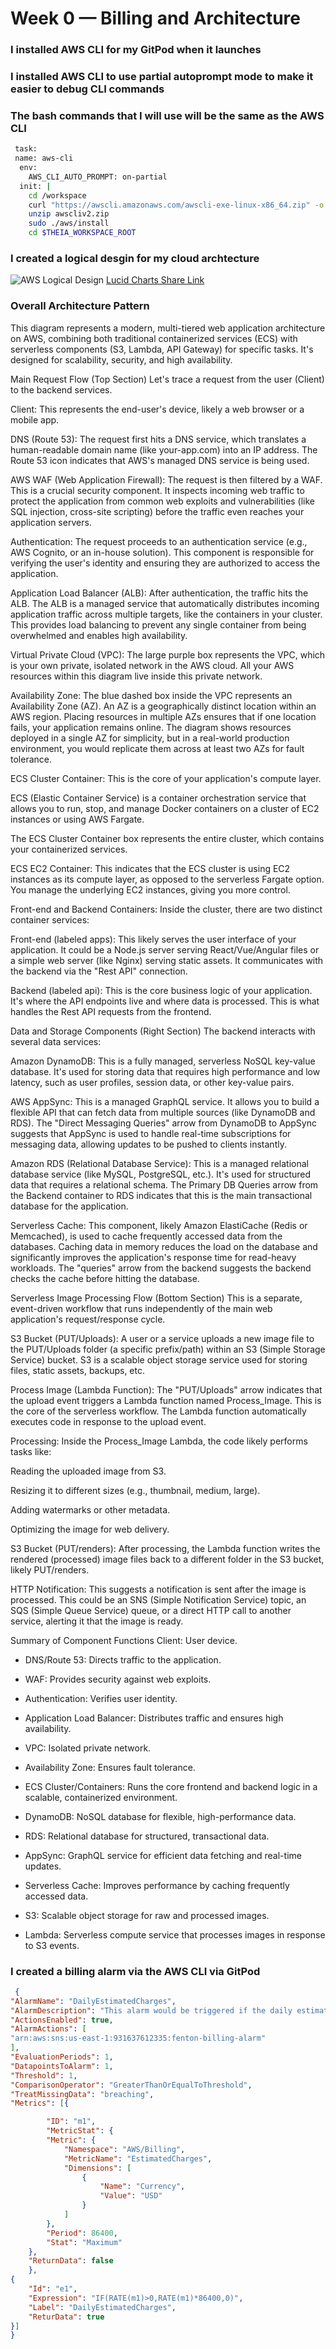 # Week 0 — Billing and Architecture
### I installed AWS CLI for my GitPod when it launches

### I installed AWS CLI to use partial autoprompt mode to make it easier to debug CLI commands

### The bash commands that I will use will be the same as the AWS CLI
```bash
 task: 
 name: aws-cli
  env:
    AWS_CLI_AUTO_PROMPT: on-partial
  init: |
    cd /workspace
    curl "https://awscli.amazonaws.com/awscli-exe-linux-x86_64.zip" -o "awscliv2.zip"
    unzip awscliv2.zip
    sudo ./aws/install
    cd $THEIA_WORKSPACE_ROOT
```
### I created a logical desgin for my cloud archtecture
![AWS Logical Design](assets/AWS_Fenton_LogicalDiagram%202025-05-14%20191420.png)
[Lucid Charts Share Link](https://lucid.app/lucidchart/851a16af-b649-48c6-85bd-dab2b155625c/edit?viewport_loc=-456%2C-381%2C4173%2C1876%2C0_0&invitationId=inv_f58ad7de-badf-49b5-b3f6-c29148872ed3)

### Overall Architecture Pattern
This diagram represents a modern, multi-tiered web application architecture on AWS, combining both traditional containerized services (ECS) with serverless components (S3, Lambda, API Gateway) for specific tasks. It's designed for scalability, security, and high availability.

Main Request Flow (Top Section)
Let's trace a request from the user (Client) to the backend services.

Client: This represents the end-user's device, likely a web browser or a mobile app.

DNS (Route 53): The request first hits a DNS service, which translates a human-readable domain name (like your-app.com) into an IP address. The Route 53 icon indicates that AWS's managed DNS service is being used.

AWS WAF (Web Application Firewall): The request is then filtered by a WAF. This is a crucial security component. It inspects incoming web traffic to protect the application from common web exploits and vulnerabilities (like SQL injection, cross-site scripting) before the traffic even reaches your application servers.

Authentication: The request proceeds to an authentication service (e.g., AWS Cognito, or an in-house solution). This component is responsible for verifying the user's identity and ensuring they are authorized to access the application.

Application Load Balancer (ALB): After authentication, the traffic hits the ALB. The ALB is a managed service that automatically distributes incoming application traffic across multiple targets, like the containers in your cluster. This provides load balancing to prevent any single container from being overwhelmed and enables high availability.

Virtual Private Cloud (VPC): The large purple box represents the VPC, which is your own private, isolated network in the AWS cloud. All your AWS resources within this diagram live inside this private network.

Availability Zone: The blue dashed box inside the VPC represents an Availability Zone (AZ). An AZ is a geographically distinct location within an AWS region. Placing resources in multiple AZs ensures that if one location fails, your application remains online. The diagram shows resources deployed in a single AZ for simplicity, but in a real-world production environment, you would replicate them across at least two AZs for fault tolerance.

ECS Cluster Container: This is the core of your application's compute layer.

ECS (Elastic Container Service) is a container orchestration service that allows you to run, stop, and manage Docker containers on a cluster of EC2 instances or using AWS Fargate.

The ECS Cluster Container box represents the entire cluster, which contains your containerized services.

ECS EC2 Container: This indicates that the ECS cluster is using EC2 instances as its compute layer, as opposed to the serverless Fargate option. You manage the underlying EC2 instances, giving you more control.

Front-end and Backend Containers: Inside the cluster, there are two distinct container services:

Front-end (labeled apps): This likely serves the user interface of your application. It could be a Node.js server serving React/Vue/Angular files or a simple web server (like Nginx) serving static assets. It communicates with the backend via the "Rest API" connection.

Backend (labeled api): This is the core business logic of your application. It's where the API endpoints live and where data is processed. This is what handles the Rest API requests from the frontend.

Data and Storage Components (Right Section)
The backend interacts with several data services:

Amazon DynamoDB: This is a fully managed, serverless NoSQL key-value database. It's used for storing data that requires high performance and low latency, such as user profiles, session data, or other key-value pairs.

AWS AppSync: This is a managed GraphQL service. It allows you to build a flexible API that can fetch data from multiple sources (like DynamoDB and RDS). The "Direct Messaging Queries" arrow from DynamoDB to AppSync suggests that AppSync is used to handle real-time subscriptions for messaging data, allowing updates to be pushed to clients instantly.

Amazon RDS (Relational Database Service): This is a managed relational database service (like MySQL, PostgreSQL, etc.). It's used for structured data that requires a relational schema. The Primary DB Queries arrow from the Backend container to RDS indicates that this is the main transactional database for the application.

Serverless Cache: This component, likely Amazon ElastiCache (Redis or Memcached), is used to cache frequently accessed data from the databases. Caching data in memory reduces the load on the database and significantly improves the application's response time for read-heavy workloads. The "queries" arrow from the backend suggests the backend checks the cache before hitting the database.

Serverless Image Processing Flow (Bottom Section)
This is a separate, event-driven workflow that runs independently of the main web application's request/response cycle.

S3 Bucket (PUT/Uploads): A user or a service uploads a new image file to the PUT/Uploads folder (a specific prefix/path) within an S3 (Simple Storage Service) bucket. S3 is a scalable object storage service used for storing files, static assets, backups, etc.

Process Image (Lambda Function): The "PUT/Uploads" arrow indicates that the upload event triggers a Lambda function named Process_Image. This is the core of the serverless workflow. The Lambda function automatically executes code in response to the upload event.

Processing: Inside the Process_Image Lambda, the code likely performs tasks like:

Reading the uploaded image from S3.

Resizing it to different sizes (e.g., thumbnail, medium, large).

Adding watermarks or other metadata.

Optimizing the image for web delivery.

S3 Bucket (PUT/renders): After processing, the Lambda function writes the rendered (processed) image files back to a different folder in the S3 bucket, likely PUT/renders.

HTTP Notification: This suggests a notification is sent after the image is processed. This could be an SNS (Simple Notification Service) topic, an SQS (Simple Queue Service) queue, or a direct HTTP call to another service, alerting it that the image is ready.

Summary of Component Functions
Client: User device.

- DNS/Route 53: Directs traffic to the application.

- WAF: Provides security against web exploits.

- Authentication: Verifies user identity.

- Application Load Balancer: Distributes traffic and ensures high availability.

- VPC: Isolated private network.

- Availability Zone: Ensures fault tolerance.

- ECS Cluster/Containers: Runs the core frontend and backend logic in a scalable, containerized environment.

- DynamoDB: NoSQL database for flexible, high-performance data.

- RDS: Relational database for structured, transactional data.

- AppSync: GraphQL service for efficient data fetching and real-time updates.

- Serverless Cache: Improves performance by caching frequently accessed data.

- S3: Scalable object storage for raw and processed images.

- Lambda: Serverless compute service that processes images in response to S3 events.

### I created a billing alarm via the AWS CLI via GitPod
```json
 {
"AlarmName": "DailyEstimatedCharges",
"AlarmDescription": "This alarm would be triggered if the daily estimated charges exceeds 1$",
"ActionsEnabled": true,
"AlarmActions": [
"arn:aws:sns:us-east-1:931637612335:fenton-billing-alarm"
],
"EvaluationPeriods": 1,
"DatapointsToAlarm": 1,
"Threshold": 1,
"ComparisonOperator": "GreaterThanOrEqualToThreshold",
"TreatMissingData": "breaching",
"Metrics": [{

		"ID": "m1",
		"MetricStat": {
		"Metric": {
			"Namespace": "AWS/Billing",
			"MetricName": "EstimatedCharges",                                                                                                                                                                                                              
			"Dimensions": [
				{
					"Name": "Currency",
					"Value": "USD"
				}
			]
		},
		"Period": 86400,
		"Stat": "Maximum"
	},
	"ReturnData": false
	},
{
	"Id": "e1",
	"Expression": "IF(RATE(m1)>0,RATE(m1)*86400,0)",
	"Label": "DailyEstimatedCharges",
	"ReturData": true
}]
} 
```
